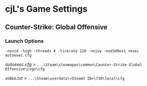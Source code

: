 # cjL's Game Settings

## Counter-Strike: Global Offensive

### Launch Options

	-novid -high -threads 4 -tickrate 128 -nojoy -nod3d9ex1 +exec autoexec.cfg

*autoexec.cfg* > `...\Steam\steamapps\common\Counter-Strike Global Offensive\csgo\cfg`

*video.txt* > `...\Steam\userdata\<Steam3 ID>\730\local\cfg`

